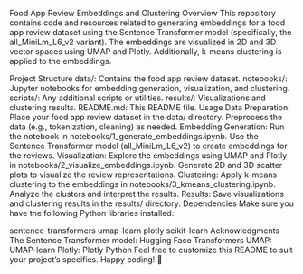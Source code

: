 Food App Review Embeddings and Clustering
Overview
This repository contains code and resources related to generating embeddings for a food app review dataset using the Sentence Transformer model (specifically, the all_MiniLm_L6_v2 variant). The embeddings are visualized in 2D and 3D vector spaces using UMAP and Plotly. Additionally, k-means clustering is applied to the embeddings.

Project Structure
data/: Contains the food app review dataset.
notebooks/: Jupyter notebooks for embedding generation, visualization, and clustering.
scripts/: Any additional scripts or utilities.
results/: Visualizations and clustering results.
README.md: This README file.
Usage
Data Preparation:
Place your food app review dataset in the data/ directory.
Preprocess the data (e.g., tokenization, cleaning) as needed.
Embedding Generation:
Run the notebook in notebooks/1_generate_embeddings.ipynb.
Use the Sentence Transformer model (all_MiniLm_L6_v2) to create embeddings for the reviews.
Visualization:
Explore the embeddings using UMAP and Plotly in notebooks/2_visualize_embeddings.ipynb.
Generate 2D and 3D scatter plots to visualize the review representations.
Clustering:
Apply k-means clustering to the embeddings in notebooks/3_kmeans_clustering.ipynb.
Analyze the clusters and interpret the results.
Results:
Save visualizations and clustering results in the results/ directory.
Dependencies
Make sure you have the following Python libraries installed:

sentence-transformers
umap-learn
plotly
scikit-learn
Acknowledgments
The Sentence Transformer model: Hugging Face Transformers
UMAP: UMAP-learn
Plotly: Plotly Python
Feel free to customize this README to suit your project’s specifics. Happy coding! 🚀
